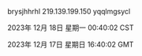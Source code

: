 brysjhhrhl 219.139.199.150 yqqlmgsycl

2023年 12月 18日 星期一 00:40:02 CST

2023年 12月 17日 星期日 16:40:02 GMT
